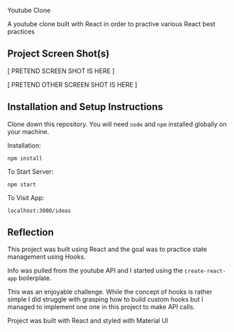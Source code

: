 
Youtube Clone

A youtube clone built with React in order to practive various React best practices 

## Project Screen Shot(s)
  
[ PRETEND SCREEN SHOT IS HERE ]

[ PRETEND OTHER SCREEN SHOT IS HERE ]

## Installation and Setup Instructions

Clone down this repository. You will need `node` and `npm` installed globally on your machine.  

Installation:

`npm install`  

To Start Server:

`npm start`  

To Visit App:

`localhost:3000/ideas`  

## Reflection

This project was built using React and the goal was to practice state management using Hooks.

Info was pulled from the youtube API and I started using the `create-react-app` boilerplate.

This was an enjoyable challenge. While the concept of hooks is rather simple I did struggle with grasping how to build custom hooks but I managed to implement one one in this project to make API calls.

Project was built with React and styled with Material UI

